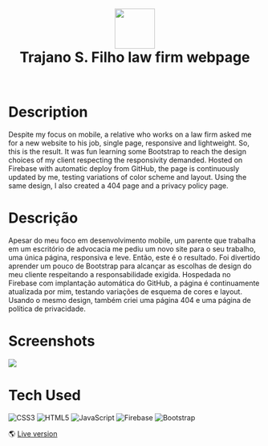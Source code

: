 <div align="center">
      <h1> <img src="https://trajanoadv.info/image/logo.svg" width="80px"><br/>Trajano S. Filho law firm webpage</h1>
     </div>
<p align="center"> <a href="https://trajanoadv.info/" target="_blank"><img alt="" src="https://img.shields.io/badge/Website-EA4C89?style=normal&logo=dribbble&logoColor=white" style="vertical-align:center" /></a> <a href="https://www.linkedin.com/in/joaoffnogueira/}" target="_blank"><img alt="" src="https://img.shields.io/badge/LinkedIn-0077B5?style=normal&logo=linkedin&logoColor=white" style="vertical-align:center" /></a> </p>

# Description

Despite my focus on mobile, a relative who works on a law firm asked me for a new website to his job, single page, responsive and lightweight. So, this is the result. It was fun learning some Bootstrap to reach the design choices of my client respecting the responsivity demanded. Hosted on Firebase with automatic deploy from GitHub, the page is continuously updated by me, testing variations of color scheme and layout. Using the same design, I also created a 404 page and a privacy policy page.

# Descrição

Apesar do meu foco em desenvolvimento mobile, um parente que trabalha em um escritório de advocacia me pediu um novo site para o seu trabalho, uma única página, responsiva e leve. Então, este é o resultado. Foi divertido aprender um pouco de Bootstrap para alcançar as escolhas de design do meu cliente respeitando a responsabilidade exigida. Hospedada no Firebase com implantação automática do GitHub, a página é continuamente atualizada por mim, testando variações de esquema de cores e layout. Usando o mesmo design, também criei uma página 404 e uma página de política de privacidade.

# Screenshots

 <img src="https://joaonogueira.dev/img/tsfadv.com.webp">

# Tech Used

![CSS3](https://img.shields.io/badge/css3-%231572B6.svg?style=for-the-badge&logo=css3&logoColor=white) ![HTML5](https://img.shields.io/badge/html5-%23E34F26.svg?style=for-the-badge&logo=html5&logoColor=white) ![JavaScript](https://img.shields.io/badge/javascript-%23323330.svg?style=for-the-badge&logo=javascript&logoColor=%23F7DF1E) ![Firebase](https://img.shields.io/badge/firebase-%23039BE5.svg?style=for-the-badge&logo=firebase) ![Bootstrap](https://img.shields.io/badge/bootstrap-%23563D7C.svg?style=for-the-badge&logo=bootstrap&logoColor=white)
      
<!-- </> with 💛 by readMD (https://readmd.itsvg.in) -->

:earth_americas: [Live version](https://trajanoadv.info/)
